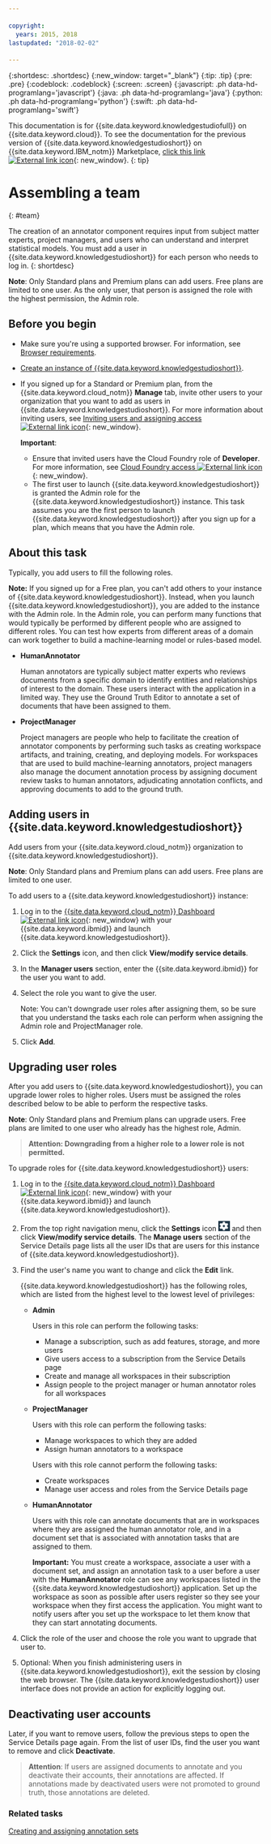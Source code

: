 ```yaml
---

copyright:
  years: 2015, 2018
lastupdated: "2018-02-02"

---
```


{:shortdesc: .shortdesc}
{:new_window: target="_blank"}
{:tip: .tip}
{:pre: .pre}
{:codeblock: .codeblock}
{:screen: .screen}
{:javascript: .ph data-hd-programlang='javascript'}
{:java: .ph data-hd-programlang='java'}
{:python: .ph data-hd-programlang='python'}
{:swift: .ph data-hd-programlang='swift'}

This documentation is for {{site.data.keyword.knowledgestudiofull}} on {{site.data.keyword.cloud}}. To see the documentation for the previous version of {{site.data.keyword.knowledgestudioshort}} on {{site.data.keyword.IBM_notm}} Marketplace, [click this link ![External link icon](../../icons/launch-glyph.svg "External link icon")](https://console.bluemix.net/docs/services/knowledge-studio/team.html){: new_window}.
{: tip}

# Assembling a team
{: #team}

The creation of an annotator component requires input from subject matter experts, project managers, and users who can understand and interpret statistical models. You must add a user in {{site.data.keyword.knowledgestudioshort}} for each person who needs to log in.
{: shortdesc}

**Note**: Only Standard plans and Premium plans can add users. Free plans are limited to one user. As the only user, that person is assigned the role with the highest permission, the Admin role.

## Before you begin

- Make sure you're using a supported browser. For information, see [Browser requirements](/docs/services/watson-knowledge-studio/system-requirements.html).
- [Create an instance of {{site.data.keyword.knowledgestudioshort}}](/docs/services/watson-knowledge-studio/tutorials-create-project.html#instance).
- If you signed up for a Standard or Premium plan, from the {{site.data.keyword.cloud_notm}} **Manage** tab, invite other users to your organization that you want to add as users in {{site.data.keyword.knowledgestudioshort}}. For more information about inviting users, see [Inviting users and assigning access ![External link icon](../../icons/launch-glyph.svg "External link icon")](https://console.bluemix.net/docs/iam/iamuserinv.html){: new_window}.

  **Important**:

  - Ensure that invited users have the Cloud Foundry role of **Developer**. For more information, see [Cloud Foundry access ![External link icon](../../icons/launch-glyph.svg "External link icon")](https://console.bluemix.net/docs/iam/cfaccess.html){: new_window}.
  - The first user to launch {{site.data.keyword.knowledgestudioshort}} is granted the Admin role for the {{site.data.keyword.knowledgestudioshort}} instance. This task assumes you are the first person to launch {{site.data.keyword.knowledgestudioshort}} after you sign up for a plan, which means that you have the Admin role.

## About this task

Typically, you add users to fill the following roles.

**Note:** If you signed up for a Free plan, you can't add others to your instance of {{site.data.keyword.knowledgestudioshort}}. Instead, when you launch {{site.data.keyword.knowledgestudioshort}}, you are added to the instance with the Admin role. In the Admin role, you can perform many functions that would typically be performed by different people who are assigned to different roles. You can test how experts from different areas of a domain can work together to build a machine-learning model or rules-based model.

- **HumanAnnotator**

    Human annotators are typically subject matter experts who reviews documents from a specific domain to identify entities and relationships of interest to the domain. These users interact with the application in a limited way. They use the Ground Truth Editor to annotate a set of documents that have been assigned to them.

- **ProjectManager**

    Project managers are people who help to facilitate the creation of annotator components by performing such tasks as creating workspace artifacts, and training, creating, and deploying models. For workspaces that are used to build machine-learning annotators, project managers also manage the document annotation process by assigning document review tasks to human annotators, adjudicating annotation conflicts, and approving documents to add to the ground truth.

## Adding users in {{site.data.keyword.knowledgestudioshort}}

Add users from your {{site.data.keyword.cloud_notm}} organization to {{site.data.keyword.knowledgestudioshort}}.

**Note**: Only Standard plans and Premium plans can add users. Free plans are limited to one user.

To add users to a {{site.data.keyword.knowledgestudioshort}} instance:

1. Log in to the [{{site.data.keyword.cloud_notm}} Dashboard ![External link icon](../../icons/launch-glyph.svg "External link icon")](https://console.bluemix.net/dashboard/apps/){: new_window} with your {{site.data.keyword.ibmid}} and launch {{site.data.keyword.knowledgestudioshort}}.
1. Click the **Settings** icon, and then click **View/modify service details**.
1. In the **Manager users** section, enter the {{site.data.keyword.ibmid}} for the user you want to add.
1. Select the role you want to give the user.

   Note: You can't downgrade user roles after assigning them, so be sure that you understand the tasks each role can perform when assigning the Admin role and ProjectManager role.

1. Click **Add**.

## Upgrading user roles

After you add users to {{site.data.keyword.knowledgestudioshort}}, you can upgrade lower roles to higher roles. Users must be assigned the roles described below to be able to perform the respective tasks.

**Note**: Only Standard plans and Premium plans can upgrade users. Free plans are limited to one user who already has the highest role, Admin.

> **Attention: Downgrading from a higher role to a lower role is not permitted.**

To upgrade roles for {{site.data.keyword.knowledgestudioshort}} users:

1. Log in to the [{{site.data.keyword.cloud_notm}} Dashboard ![External link icon](../../icons/launch-glyph.svg "External link icon")](https://console.bluemix.net/dashboard/apps/){: new_window} with your {{site.data.keyword.ibmid}} and launch {{site.data.keyword.knowledgestudioshort}}.
1. From the top right navigation menu, click the **Settings** icon ![the Settings icon](images/settings.png) and then click **View/modify service details**. The **Manage users** section of the Service Details page lists all the user IDs that are users for this instance of {{site.data.keyword.knowledgestudioshort}}.
1. Find the user's name you want to change and click the **Edit** link.

    {{site.data.keyword.knowledgestudioshort}} has the following roles, which are listed from the highest level to the lowest level of privileges:
    - **Admin**

      Users in this role can perform the following tasks:

        - Manage a subscription, such as add features, storage, and more users
        - Give users access to a subscription from the Service Details page
        - Create and manage all workspaces in their subscription
        - Assign people to the project manager or human annotator roles for all workspaces

    - **ProjectManager**

      Users with this role can perform the following tasks:

      - Manage workspaces to which they are added
      - Assign human annotators to a workspace

      Users with this role cannot perform the following tasks:

      - Create workspaces
      - Manage user access and roles from the Service Details page

    - **HumanAnnotator**

      Users with this role can annotate documents that are in workspaces where they are assigned the human annotator role, and in a document set that is associated with annotation tasks that are assigned to them.

      **Important:** You must create a workspace, associate a user with a document set, and assign an annotation task to a user before a user with the **HumanAnnotator** role can see any workspaces listed in the {{site.data.keyword.knowledgestudioshort}} application. Set up the workspace as soon as possible after users register so they see your workspace when they first access the application. You might want to notify users after you set up the workspace to let them know that they can start annotating documents.

1. Click the role of the user and choose the role you want to upgrade that user to.
1. Optional: When you finish administering users in {{site.data.keyword.knowledgestudioshort}}, exit the session by closing the web browser. The {{site.data.keyword.knowledgestudioshort}} user interface does not provide an action for explicitly logging out.

## Deactivating user accounts

Later, if you want to remove users, follow the previous steps to open the Service Details page again. From the list of user IDs, find the user you want to remove and click **Deactivate**.

> **Attention**: If users are assigned documents to annotate and you deactivate their accounts, their annotations are affected. If annotations made by deactivated users were not promoted to ground truth, those annotations are deleted.

### Related tasks

[Creating and assigning annotation sets](/docs/services/watson-knowledge-studio/documents-for-annotation.html#wks_projdocsets)
